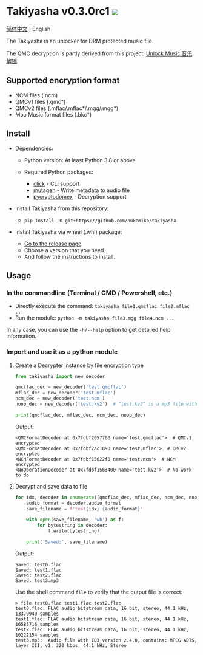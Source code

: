# Takiyasha v0.3.0rc1 ![](https://img.shields.io/badge/python-3.8+-green)

[简体中文](README.md) | English

The Takiyasha is an unlocker for DRM protected music file.

The QMC decryption is partly derived from this project: [Unlock Music 音乐解锁](https://github.com/unlock-music/unlock-music)

## Supported encryption format

- NCM files (.ncm)
- QMCv1 files (.qmc*)
- QMCv2 files (.mflac/.mflac*/.mgg/.mgg*)
- Moo Music format files (.bkc*)

## Install

- Dependencies:

    - Python version: At least Python 3.8 or above

    - Required Python packages:
        - [click](https://pypi.org/project/click/) - CLI support
        - [mutagen](https://pypi.org/project/mutagen/) - Write metadata to audio file
        - [pycryptodomex](https://pypi.org/project/pycryptodomex/) - Decryption support

- Install Takiyasha from this repository:
    - `pip install -U git+https://github.com/nukemiko/takiyasha`

- Install Takiyasha via wheel (.whl) package:
    - [Go to the release page](https://github.com/nukemiko/takiyasha/releases).
    - Choose a version that you need.
    - And follow the instructions to install.

## Usage

### In the commandline (Terminal / CMD / Powershell, etc.)

- Directly execute the command: `takiyasha file1.qmcflac file2.mflac ...`
- Run the module: `python -m takiyasha file3.mgg file4.ncm ...`

In any case, you can use the `-h/--help` option to get detailed help information.

### Import and use it as a python module

1. Create a Decrypter instance by file encryption type

    ```python
    from takiyasha import new_decoder

    qmcflac_dec = new_decoder('test.qmcflac')
    mflac_dec = new_decoder('test.mflac')
    ncm_dec = new_decoder('test.ncm')
    noop_dec = new_decoder('test.kv2')  # “test.kv2” is a mp3 file with the extension name “kv2”

    print(qmcflac_dec, mflac_dec, ncm_dec, noop_dec)
    ```
    Output:
    ```
    <QMCFormatDecoder at 0x7fdbf2057760 name='test.qmcflac'>  # QMCv1 encrypted
    <QMCFormatDecoder at 0x7fdbf2ac1090 name='test.mflac'>  # QMCv2 encrypted
    <NCMFormatDecoder at 0x7fdbf15622f0 name='test.ncm'>  # NCM encrypted
    <NoOperationDecoder at 0x7fdbf1563400 name='test.kv2'>  # No work to do
    ```

2. Decrypt and save data to file

    ```python
    for idx, decoder in enumerate([qmcflac_dec, mflac_dec, ncm_dec, noop_dec]):
        audio_format = decoder.audio_format
        save_filename = f'test{idx}.{audio_format}'

        with open(save_filename, 'wb') as f:
            for bytestring in decoder:
                f.write(bytestring)

        print('Saved:', save_filename)
    ```
    Output:
    ```
    Saved: test0.flac
    Saved: test1.flac
    Saved: test2.flac
    Saved: test3.mp3
    ```
    Use the shell command `file` to verify that the output file is correct:
    ```
    > file test0.flac test1.flac test2.flac
    test0.flac: FLAC audio bitstream data, 16 bit, stereo, 44.1 kHz, 13379940 samples
    test1.flac: FLAC audio bitstream data, 16 bit, stereo, 44.1 kHz, 16585716 samples
    test2.flac: FLAC audio bitstream data, 16 bit, stereo, 44.1 kHz, 10222154 samples
    test3.mp3:  Audio file with ID3 version 2.4.0, contains: MPEG ADTS, layer III, v1, 320 kbps, 44.1 kHz, Stereo
    ```
